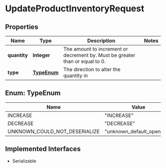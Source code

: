 

# UpdateProductInventoryRequest


## Properties

| Name | Type | Description | Notes |
|------------ | ------------- | ------------- | -------------|
|**quantity** | **Integer** | The amount to increment or decrement by. Must be greater than or equal to 0. |  |
|**type** | [**TypeEnum**](#TypeEnum) | The direction to alter the quantity in |  |



## Enum: TypeEnum

| Name | Value |
|---- | -----|
| INCREASE | &quot;INCREASE&quot; |
| DECREASE | &quot;DECREASE&quot; |
| UNKNOWN_COULD_NOT_DESERIALIZE | &quot;unknown_default_open_api&quot; |


## Implemented Interfaces

* Serializable

